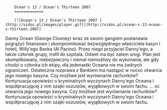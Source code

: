 
        Ocean's 13 / Ocean's Thirteen 2007 
        =============
        
        [![Ocean's 13 / Ocean's Thirteen 2007 ](http://vidos.pl/images/player.gif)](http://vidos.pl/ocean-s-13-ocean-s-thirteen-2007)
        
        
 Danny Ocean (George Clooney) wraz ze swoim gangiem postanawia pogrążyć finansowo i skompromitować bezwzględnego właściciela kasyn i hoteli, Willy'ego Banka (Al Pacino). Przez niego przyjaciel Danny'ego, a także członek grupy, trafił do szpitala. Odwet ma być zatem srogi. Plan jest skomplikowany, niebezpieczny i niemal niemożliwy do wykonania, ale gdy chodzi o członka ich ekipy, dla jedenastki Oceana nie ma żadnych ograniczeń. Ostateczna rozprawa z Bankiem ma nastąpić w nococ otwarcia jego nowego kasyna. Czy możliwe jest wyrównanie rachunków? Kontynuacja opowieści o kryminalnych wyczynach Danny'ego Oceana i współpracującej z nim szajki oszustów, wyjątkowych w swoim fachu.  ... oc otwarcia jego nowego kasyna. Czy możliwe jest wyrównanie rachunków? Kontynuacja opowieści o kryminalnych wyczynach Danny'ego Oceana i współpracującej z nim szajki oszustów, wyjątkowych w swoim fachu.
    